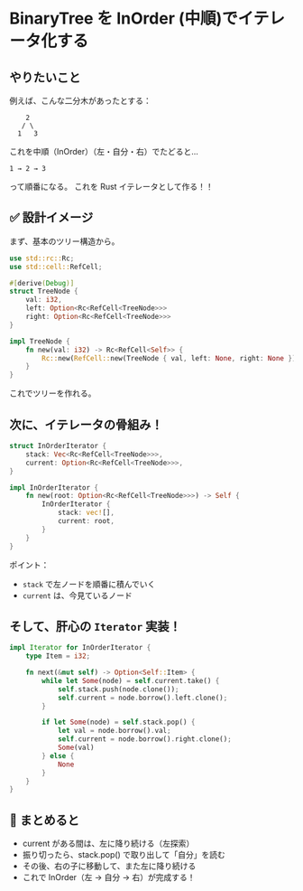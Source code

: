 # BinaryTree を InOrder (中順)でイテレータ化する

## やりたいこと

例えば、こんな二分木があったとする：

```
    2
   / \
  1   3
```

これを中順（InOrder）（左・自分・右）でたどると...

```
1 → 2 → 3
```

って順番になる。
これを Rust イテレータとして作る！！

## ✅ 設計イメージ

まず、基本のツリー構造から。

```rs
use std::rc::Rc;
use std::cell::RefCell;

#[derive(Debug)]
struct TreeNode {
    val: i32,
    left: Option<Rc<RefCell<TreeNode>>>
    right: Option<Rc<RefCell<TreeNode>>>
}

impl TreeNode {
    fn new(val: i32) -> Rc<RefCell<Self>> {
        Rc::new(RefCell::new(TreeNode { val, left: None, right: None }))
    }
}
```

これでツリーを作れる。

## 次に、イテレータの骨組み！

```rs
struct InOrderIterator {
    stack: Vec<Rc<RefCell<TreeNode>>>,
    current: Option<Rc<RefCell<TreeNode>>>,
}

impl InOrderIterator {
    fn new(root: Option<Rc<RefCell<TreeNode>>>) -> Self {
        InOrderIterator {
            stack: vec![],
            current: root,
        }
    }
}
```

ポイント：

- `stack` で左ノードを順番に積んでいく
- `current` は、今見ているノード

## そして、肝心の `Iterator` 実装！

```rs
impl Iterator for InOrderIterator {
    type Item = i32;

    fn next(&mut self) -> Option<Self::Item> {
        while let Some(node) = self.current.take() {
            self.stack.push(node.clone());
            self.current = node.borrow().left.clone();
        }

        if let Some(node) = self.stack.pop() {
            let val = node.borrow().val;
            self.current = node.borrow().right.clone();
            Some(val)
        } else {
            None
        }
    }
}
```

## 🎯 まとめると

- current がある間は、左に降り続ける（左探索）
- 振り切ったら、stack.pop() で取り出して「自分」を読む
- その後、右の子に移動して、また左に降り続ける
- これで InOrder（左 → 自分 → 右）が完成する！

